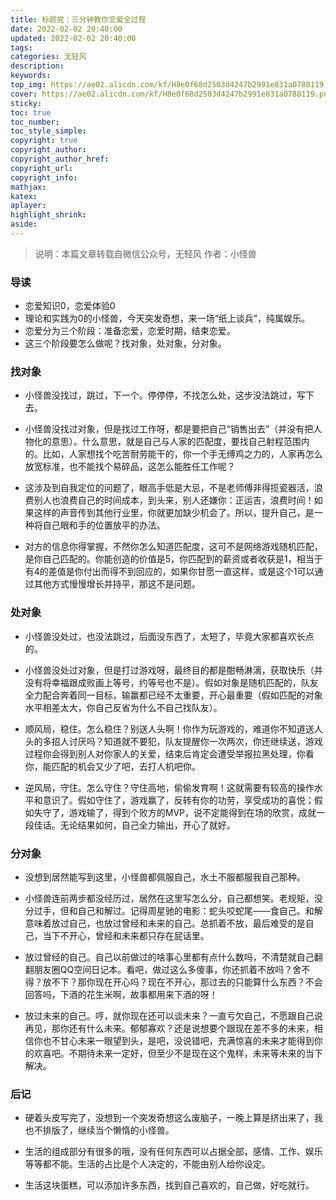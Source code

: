 ```yaml
---
title: 标题党：三分钟教你恋爱全过程
date: 2022-02-02 20:40:00
updated: 2022-02-02 20:40:00
tags: 
categories: 无轻风
description: 
keywords:
top_img: https://ae02.alicdn.com/kf/H8e0f68d2503d4247b2991e831a0788119.png
cover: https://ae02.alicdn.com/kf/H8e0f68d2503d4247b2991e831a0788119.png
sticky:
toc: true
toc_number: 
toc_style_simple: 
copyright: true
copyright_author:
copyright_author_href:
copyright_url:
copyright_info:
mathjax:
katex:
aplayer:
highlight_shrink:
aside:
---
```



>说明：本篇文章转载自微信公众号，无轻风
>作者：小怪兽

### 导读

 - 恋爱知识0，恋爱体验0
 - 理论和实践为0的小怪兽，今天突发奇想，来一场“纸上谈兵”，纯属娱乐。
 - 恋爱分为三个阶段：准备恋爱，恋爱时期，结束恋爱。
 - 这三个阶段要怎么做呢？找对象，处对象，分对象。

### 找对象

 - 小怪兽没找过，跳过，下一个。停停停，不找怎么处，这步没法跳过，写下去。

 - 小怪兽没找过对象，但是找过工作呀，都是要把自己“销售出去”（并没有把人物化的意思）。什么意思，就是自己与人家的匹配度，要找自己射程范围内的。比如，人家想找个吃苦耐劳能干的，你一个手无缚鸡之力的，人家再怎么放宽标准，也不能找个易碎品，这怎么能胜任工作呢？

 - 这涉及到自我定位的问题了，眼高手低是大忌，不是老师傅非得揽瓷器活，浪费别人也浪费自己的时间成本，到头来，别人还嫌你：正运吉，浪费时间！如果这样的声音传到其他行业里，你就更加缺少机会了。所以，提升自己，是一种将自己眼和手的位置放平的办法。

 - 对方的信息你得掌握，不然你怎么知道匹配度，这可不是网络游戏随机匹配，是你自己匹配的。你能创造的价值是5，你匹配到的薪资或者收获是1，相当于有4的差值是你付出而得不到回应的，如果你甘愿一直这样，或是这个1可以通过其他方式慢慢增长并持平，那这不是问题。

### 处对象

 - 小怪兽没处过，也没法跳过，后面没东西了，太短了，毕竟大家都喜欢长点的。

 - 小怪兽没处过对象，但是打过游戏呀，最终目的都是酣畅淋漓，获取快乐（并没有将幸福跟成败画上等号，约等号也不是）。假如对象是随机匹配的，队友全力配合奔着同一目标，输赢都已经不太重要，开心最重要（假如匹配的对象水平相差太大，你自己反省为什么不自己找队友）。

 - 顺风局，稳住。怎么稳住？别送人头啊！你作为玩游戏的，难道你不知道送人头的多招人讨厌吗？知道就不要犯，队友提醒你一次两次，你还继续送，游戏过程你会得到别人对你家人的关爱，结束后肯定会遭受举报拉黑处理，你看你，能匹配的机会又少了吧，去打人机吧你。

 - 逆风局，守住。怎么守住？守住高地，偷偷发育啊！这就需要有较高的操作水平和意识了。假如守住了，游戏赢了，反转有你的功劳，享受成功的喜悦；假如失守了，游戏输了，得到个败方的MVP，说不定能得到在场的欣赏，成就一段佳话。无论结果如何，自己全力输出，开心了就好。

### 分对象

 - 没想到居然能写到这里，小怪兽都佩服自己，水土不服都服我自己那种。

 - 小怪兽连前两步都没经历过，居然在这里写怎么分，自己都想笑。老规矩，没分过手，但和自己和解过。记得周星驰的电影：蛇头咬蛇尾——食自己。和解意味着放过自己，也放过曾经和未来的自己。总抓着不放，最后难受的是自己，当下不开心，曾经和未来都只存在屁话里。

 - 放过曾经的自己。自己以前做过的啥事心里都有点什么数吗，不清楚就自己翻翻朋友圈QQ空间日记本。看吧，做过这么多傻事，你还抓着不放吗？舍不得？放不下？那你现在开心吗？现在不开心，那过去的只能算什么东西？不会回答吗，下酒的花生米啊，故事都用来下酒的呀！

 - 放过未来的自己。哼，就你现在还可以谈未来？一直亏欠自己，不愿跟自己说再见，那你还有什么未来。郁郁寡欢？还是说想要个跟现在差不多的未来，相信你也不甘心未来一眼望到头，是吧，没说错吧，充满惊喜的未来才能得到你的欢喜吧。不期待未来一定好，但至少不是现在这个鬼样，未来等未来的当下解决。

### 后记

 - 硬着头皮写完了，没想到一个突发奇想这么废脑子，一晚上算是挤出来了，我也不排版了，继续当个懒惰的小怪兽。

 - 生活的组成部分有很多的哦，没有任何东西可以占据全部，感情、工作、娱乐等等都不能。生活的占比是个人决定的，不能由别人给你设定。

 - 生活这块蛋糕，可以添加许多东西，找到自己喜欢的，自己做，好吃就行。
